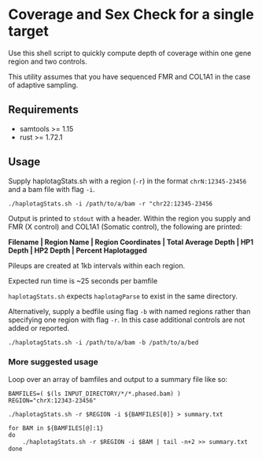 # Coverage and Sex Check for a single target

Use this shell script to quickly compute depth of coverage within one gene region and two controls.

This utility assumes that you have sequenced FMR and COL1A1 in the case of adaptive sampling. 

## Requirements

- samtools >= 1.15
- rust >= 1.72.1

## Usage

Supply haplotagStats.sh with a region (`-r`) in the format `chrN:12345-23456` and a bam file with flag `-i`.

`./haplotagStats.sh -i /path/to/a/bam -r "chr22:12345-23456`

Output is printed to `stdout` with a header.
Within the region you supply and FMR (X control) and COL1A1 (Somatic control), the following are printed:

**Filename | Region Name | Region Coordinates | Total Average Depth | HP1 Depth | HP2 Depth | Percent Haplotagged**

Pileups are created at 1kb intervals within each region.

Expected run time is ~25 seconds per bamfile

`haplotagStats.sh` expects `haplotagParse` to exist in the same directory.

Alternatively, supply a bedfile using flag `-b` with named regions rather than specifying one region with flag `-r`. In this case additional controls are not added or reported.

`./haplotagStats.sh -i /path/to/a/bam -b /path/to/a/bed`

### More suggested usage

Loop over an array of bamfiles and output to a summary file like so:

```{bash}
BAMFILES=( $(ls INPUT_DIRECTORY/*/*.phased.bam) )
REGION="chrX:12343-23456"

./haplotagStats.sh -r $REGION -i ${BAMFILES[0]} > summary.txt

for BAM in ${BAMFILES[@]:1}
do
    ./haplotagStats.sh -r $REGION -i $BAM | tail -n+2 >> summary.txt
done
```
